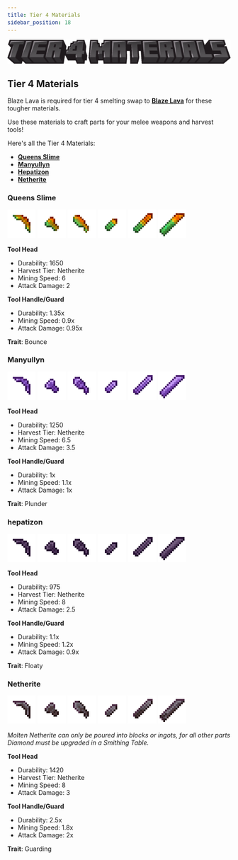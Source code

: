 ```yaml
---
title: Tier 4 Materials
sidebar_position: 18
---
```


![Tier 4 Materials](../../_assets/images/tinkers-tier_4_materials.png)

## Tier 4 Materials

Blaze Lava is required for tier 4 smelting swap to [**Blaze Lava**](./the_nether.md#blazing-lava) for these tougher materials.

Use these materials to craft parts for your melee weapons and harvest tools!

Here's all the Tier 4 Materials: 
 - [**Queens Slime**](#queens-slime)
 - [**Manyullyn**](#manyullyn)
 - [**Hepatizon**](#hepatizon)
 - [**Netherite**](#netherite)   

### Queens Slime
![Pickaxe Head](../../_assets/images/parts/pickaxe_head_queens_slime.png) ![Axe Head](../../_assets/images/parts/axe_head_queens_slime.png) ![Shoel Head](../../_assets/images/parts/shoel_head_queens_slime.png)  ![Dagger Blade](../../_assets/images/parts/dagger_blade_queens_slime.png) ![Sword Blade](../../_assets/images/parts/sword_blade_queens_slime.png) ![Cleaver Blade](../../_assets/images/parts/cleaver_blade_queens_slime.png)

**Tool Head**
- Durability: 1650
- Harvest Tier: Netherite
- Mining Speed: 6
- Attack Damage: 2

**Tool Handle/Guard**
- Durability: 1.35x
- Mining Speed: 0.9x
- Attack Damage: 0.95x

**Trait**: Bounce

### Manyullyn
![Pickaxe Head](../../_assets/images/parts/pickaxe_head_manyullyn.png) ![Axe Head](../../_assets/images/parts/axe_head_manyullyn.png) ![Shoel Head](../../_assets/images/parts/shoel_head_manyullyn.png)  ![Dagger Blade](../../_assets/images/parts/dagger_blade_manyullyn.png) ![Sword Blade](../../_assets/images/parts/sword_blade_manyullyn.png) ![Cleaver Blade](../../_assets/images/parts/cleaver_blade_manyullyn.png)

**Tool Head**
- Durability: 1250
- Harvest Tier: Netherite
- Mining Speed: 6.5
- Attack Damage: 3.5

**Tool Handle/Guard**
- Durability: 1x
- Mining Speed: 1.1x
- Attack Damage: 1x

**Trait**: Plunder

### hepatizon
![Pickaxe Head](../../_assets/images/parts/pickaxe_head_hepatizon.png) ![Axe Head](../../_assets/images/parts/axe_head_hepatizon.png) ![Shoel Head](../../_assets/images/parts/shoel_head_hepatizon.png)  ![Dagger Blade](../../_assets/images/parts/dagger_blade_hepatizon.png) ![Sword Blade](../../_assets/images/parts/sword_blade_hepatizon.png) ![Cleaver Blade](../../_assets/images/parts/cleaver_blade_hepatizon.png)

**Tool Head**
- Durability: 975
- Harvest Tier: Netherite
- Mining Speed: 8
- Attack Damage: 2.5

**Tool Handle/Guard**
- Durability: 1.1x
- Mining Speed: 1.2x
- Attack Damage: 0.9x

**Trait**: Floaty

### Netherite
![Pickaxe Head](../../_assets/images/parts/pickaxe_head_netherite.png) ![Axe Head](../../_assets/images/parts/axe_head_netherite.png) ![Shoel Head](../../_assets/images/parts/shoel_head_netherite.png)  ![Dagger Blade](../../_assets/images/parts/dagger_blade_netherite.png) ![Sword Blade](../../_assets/images/parts/sword_blade_netherite.png) ![Cleaver Blade](../../_assets/images/parts/cleaver_blade_netherite.png)

*Molten Netherite can only be poured into blocks or ingots, for all other parts Diamond must be upgraded in a Smithing Table.*

**Tool Head**
- Durability: 1420
- Harvest Tier: Netherite
- Mining Speed: 8
- Attack Damage: 3

**Tool Handle/Guard**
- Durability: 2.5x
- Mining Speed: 1.8x
- Attack Damage: 2x

**Trait**: Guarding
